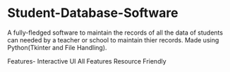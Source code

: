 # Student-Database-Software
A fully-fledged software to maintain the records of all the data of students can
needed by a teacher or school to maintain thier records.
Made using Python(Tkinter and  File Handling).

Features-
Interactive UI
All Features
Resource Friendly
